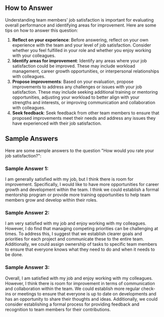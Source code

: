 

How to Answer
-------------

Understanding team members' job satisfaction is important for evaluating overall performance and identifying areas for improvement. Here are some tips on how to answer this question:

1. **Reflect on your experience**: Before answering, reflect on your own experience with the team and your level of job satisfaction. Consider whether you feel fulfilled in your role and whether you enjoy working with your colleagues.
2. **Identify areas for improvement**: Identify any areas where your job satisfaction could be improved. These may include workload management, career growth opportunities, or interpersonal relationships with colleagues.
3. **Propose improvements**: Based on your evaluation, propose improvements to address any challenges or issues with your job satisfaction. These may include seeking additional training or mentoring opportunities, adjusting your workload to better align with your strengths and interests, or improving communication and collaboration with colleagues.
4. **Seek feedback**: Seek feedback from other team members to ensure that proposed improvements meet their needs and address any issues they have experienced with their job satisfaction.

Sample Answers
--------------

Here are some sample answers to the question "How would you rate your job satisfaction?":

### Sample Answer 1:

I am generally satisfied with my job, but I think there is room for improvement. Specifically, I would like to have more opportunities for career growth and development within the team. I think we could establish a formal mentorship program or provide more training opportunities to help team members grow and develop within their roles.

### Sample Answer 2:

I am very satisfied with my job and enjoy working with my colleagues. However, I do find that managing competing priorities can be challenging at times. To address this, I suggest that we establish clearer goals and priorities for each project and communicate these to the entire team. Additionally, we could assign ownership of tasks to specific team members to ensure that everyone knows what they need to do and when it needs to be done.

### Sample Answer 3:

Overall, I am satisfied with my job and enjoy working with my colleagues. However, I think there is room for improvement in terms of communication and collaboration within the team. We could establish more regular check-ins or meetings to ensure that everyone is up to date on developments and has an opportunity to share their thoughts and ideas. Additionally, we could consider establishing a formal process for providing feedback and recognition to team members for their contributions.
